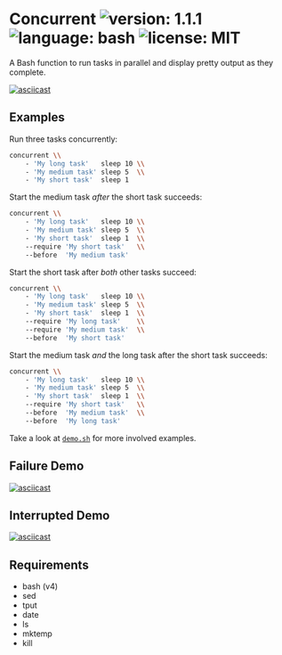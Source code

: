 # Concurrent ![version: 1.1.1](https://img.shields.io/badge/version-1.1.1-green.svg?style=flat-square) ![language: bash](https://img.shields.io/badge/language-bash-blue.svg?style=flat-square) ![license: MIT](https://img.shields.io/badge/license-MIT-blue.svg?style=flat-square)

A Bash function to run tasks in parallel and display pretty output as they complete.

[![asciicast](https://asciinema.org/a/33615.png)](https://asciinema.org/a/33615)


## Examples

Run three tasks concurrently:

```bash
concurrent \\
    - 'My long task'   sleep 10 \\
    - 'My medium task' sleep 5  \\
    - 'My short task'  sleep 1
```

Start the medium task *after* the short task succeeds:

```bash
concurrent \\
    - 'My long task'   sleep 10 \\
    - 'My medium task' sleep 5  \\
    - 'My short task'  sleep 1  \\
    --require 'My short task'   \\
    --before  'My medium task'
```

Start the short task after *both* other tasks succeed:

```bash
concurrent \\
    - 'My long task'   sleep 10 \\
    - 'My medium task' sleep 5  \\
    - 'My short task'  sleep 1  \\
    --require 'My long task'    \\
    --require 'My medium task'  \\
    --before  'My short task'
```

Start the medium task *and* the long task after the short task succeeds:

```bash
concurrent \\
    - 'My long task'   sleep 10 \\
    - 'My medium task' sleep 5  \\
    - 'My short task'  sleep 1  \\
    --require 'My short task'   \\
    --before  'My medium task'  \\
    --before  'My long task'
```

Take a look at [`demo.sh`](demo.sh) for more involved examples.

## Failure Demo

[![asciicast](https://asciinema.org/a/33617.png)](https://asciinema.org/a/33617)


## Interrupted Demo

[![asciicast](https://asciinema.org/a/33618.png)](https://asciinema.org/a/33618)


## Requirements

- bash (v4)
- sed
- tput
- date
- ls
- mktemp
- kill
